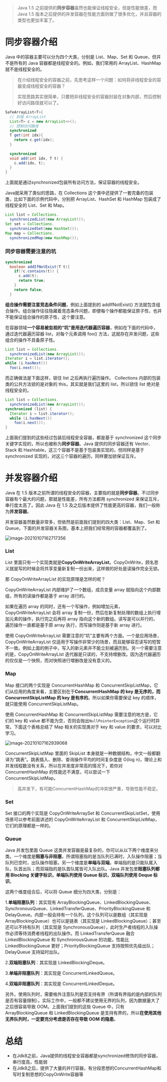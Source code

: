 > Java 1.5 之前提供的**同步容器**虽然也能保证线程安全，但是性能很差，而 Java 1.5 版本之后提供的并发容器在性能方面则做了很多优化，并且容器的类型也更加丰富了。

# 同步容器介绍

Java 中的容器主要可以分为四个大类，分别是 List、Map、Set 和 Queue，但并不是所有的 Java 容器都是线程安全的。例如，我们常用的 ArrayList、HashMap 就不是线程安全的。

> 在介绍线程安全的容器之前，先思考这样一个问题：如何将非线程安全的容器变成线程安全的容器？
>
> 实现思路其实很简单，只要把非线程安全的容器封装在对象内部，然后控制好访问路径就可以了。

```java
SafeArrayList<T>{
  // 封装 ArrayList
  List<T> c = new ArrayList<>();
  // 控制访问路径
  synchronized
  T get(int idx){
    return c.get(idx);
  }
 
  synchronized
  void add(int idx, T t) {
    c.add(idx, t);
  }
}
```

上面就是通过synchronized包装所有访问方法，保证容器的线程安全。

Java就采用了类似的思路，在 Collections 这个类中还提供了一套完备的包装类，比如下面的示例代码中，分别把 ArrayList、HashSet 和 HashMap 包装成了线程安全的 List、Set 和 Map。

```java
List list = Collections.
  synchronizedList(new ArrayList());
Set set = Collections.
  synchronizedSet(new HashSet());
Map map = Collections.
  synchronizedMap(new HashMap());
```

### 同步容器需要注意的坑

```java
synchronized
  boolean addIfNotExist(T t){
    if(!c.contains(t)) {
      c.add(t);
      return true;
    }
    return false;
  }
```

**组合操作需要注意竞态条件问题**，例如上面提到的 addIfNotExist() 方法就包含组合操作。组合操作往往隐藏着竞态条件问题，即便每个操作都能保证原子性，也并不能保证组合操作的原子性，这个要注意。

在容器领域**一个容易被忽视的“坑”是用迭代器遍历容器**，例如在下面的代码中，通过迭代器遍历容器 list，对每个元素调用 foo() 方法，这就存在并发问题，这些组合的操作不具备原子性。

```java
List list = Collections.
  synchronizedList(new ArrayList());
Iterator i = list.iterator(); 
while (i.hasNext())
  foo(i.next());
```

而正确做法是下面这样，锁住 list 之后再执行遍历操作。 Collections 内部的包装类的公共方法锁的是对象的 this，其实就是我们这里的 list，所以锁住 list 绝对是线程安全的。

```java
List list = Collections.
  synchronizedList(new ArrayList());
synchronized (list) {  
  Iterator i = list.iterator(); 
  while (i.hasNext())
    foo(i.next());
}    
```

上面我们提到的这些经过包装后线程安全容器，都是基于 synchronized 这个同步关键字实现的，所以也被称为**同步容器**。Java 提供的同步容器还有 Vector、Stack 和 Hashtable，这三个容器不是基于包装类实现的，但同样是基于 synchronized 实现的，对这三个容器的遍历，同样要加锁保证互斥。

# 并发容器介绍	

Java 在 1.5 版本之前所谓的线程安全的容器，主要指的就是**同步容器**。不过同步容器有个最大的问题，那就是性能差，所有方法都用 synchronized 来保证互斥，串行度太高了。因此 Java 在 1.5 及之后版本提供了性能更高的容器，我们一般称为**并发容器**。

并发容器虽然数量非常多，但依然是前面我们提到的四大类：List、Map、Set 和 Queue，下面的并发容器关系图，基本上把我们经常用的容器都覆盖到了。

![image-20210107162717356](http://rocks526.top/lzx/image-20210107162717356.png)

### List

List 里面只有一个实现类就是**CopyOnWriteArrayList**。CopyOnWrite，顾名思义就是写的时候会将共享变量新复制一份出来，这样做的好处是读操作完全无锁。

那 CopyOnWriteArrayList 的实现原理是怎样的呢？

CopyOnWriteArrayList 内部维护了一个数组，成员变量 array 就指向这个内部数组，所有的读操作都是基于 array 进行的。

如果在遍历 array 的同时，还有一个写操作，例如增加元素，CopyOnWriteArrayList 会将 array 复制一份，然后在新复制处理的数组上执行增加元素的操作，执行完之后再将 array 指向这个新的数组。读写是可以并行的，遍历操作一直都是基于原 array 执行，而写操作则是基于新 array 进行。

使用 CopyOnWriteArrayList 需要注意的“坑”主要有两个方面。一个是应用场景，CopyOnWriteArrayList 仅适用于写操作非常少的场景，而且能够容忍读写的短暂不一致。例如上面的例子中，写入的新元素并不能立刻被遍历到。另一个需要注意的是，CopyOnWriteArrayList 迭代器是只读的，不支持增删改。因为迭代器遍历的仅仅是一个快照，而对快照进行增删改是没有意义的。

### Map

Map 接口的两个实现是 ConcurrentHashMap 和 ConcurrentSkipListMap，它们从应用的角度来看，主要区别在于**ConcurrentHashMap 的 key 是无序的，而 ConcurrentSkipListMap 的 key 是有序的**。所以如果你需要保证 key 的顺序，就只能使用 ConcurrentSkipListMap。

使用 ConcurrentHashMap 和 ConcurrentSkipListMap 需要注意的地方是，它们的 key 和 value 都不能为空，否则会抛出`NullPointerException`这个运行时异常。下面这个表格总结了 Map 相关的实现类对于 key 和 value 的要求，可以对比学习。

![image-20210107162939068](http://rocks526.top/lzx/image-20210107162939068.png)

ConcurrentSkipListMap 里面的 SkipList 本身就是一种数据结构，中文一般都翻译为“跳表”。跳表插入、删除、查询操作平均的时间复杂度是 O(log n)，理论上和并发线程数没有关系，所以在并发度非常高的情况下，若你对 ConcurrentHashMap 的性能还不满意，可以尝试一下 ConcurrentSkipListMap。

> 高并发下，有可能ConcurrentHashMap的冲突很严重，导致性能不稳定。

### Set

Set 接口的两个实现是 CopyOnWriteArraySet 和 ConcurrentSkipListSet，使用场景可以参考前面讲述的 CopyOnWriteArrayList 和 ConcurrentSkipListMap，它们的原理都是一样的。

### Queue

Java 并发包里面 Queue 这类并发容器是最复杂的，你可以从以下两个维度来分类。一个维度是**阻塞与非阻塞**，所谓阻塞指的是当队列已满时，入队操作阻塞；当队列已空时，出队操作阻塞。另一个维度是**单端与双端**，单端指的是只能队尾入队，队首出队；而双端指的是队首队尾皆可入队出队。Java 并发包里**阻塞队列都用 Blocking 关键字标识，单端队列使用 Queue 标识，双端队列使用 Deque 标识**。

这两个维度组合后，可以将 Queue 细分为四大类，分别是：

1.**单端阻塞队列**：其实现有 ArrayBlockingQueue、LinkedBlockingQueue、SynchronousQueue、LinkedTransferQueue、PriorityBlockingQueue 和 DelayQueue。内部一般会持有一个队列，这个队列可以是数组（其实现是 ArrayBlockingQueue）也可以是链表（其实现是 LinkedBlockingQueue）；甚至还可以不持有队列（其实现是 SynchronousQueue），此时生产者线程的入队操作必须等待消费者线程的出队操作。而 LinkedTransferQueue 融合 LinkedBlockingQueue 和 SynchronousQueue 的功能，性能比 LinkedBlockingQueue 更好；PriorityBlockingQueue 支持按照优先级出队；DelayQueue 支持延时出队。

2.**双端阻塞队列**：其实现是 LinkedBlockingDeque。

3.**单端非阻塞队列**：其实现是 ConcurrentLinkedQueue。

4.**双端非阻塞队列**：其实现是 ConcurrentLinkedDeque。

另外，使用队列时，需要格外注意队列是否支持有界（所谓有界指的是内部的队列是否有容量限制）。实际工作中，一般都不建议使用无界的队列，因为数据量大了之后很容易导致 OOM。上面我们提到的这些 Queue 中，只有 ArrayBlockingQueue 和 LinkedBlockingQueue 是支持有界的，所以**在使用其他无界队列时，一定要充分考虑是否存在导致 OOM 的隐患**。

# 总结

- 在Jdk8之前，Java提供的线程安全容器都是synchronized修饰的同步容器，串行度高，性能弱
- 在Jdk8之后，提供了大量的并行容器，有分段思想的ConcurrentHashMap和写时复制思想的CopyOnWrite容器等
